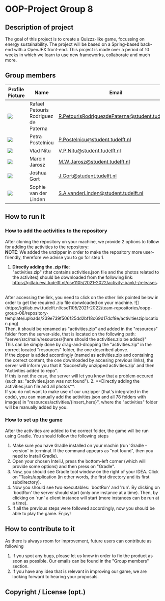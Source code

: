 <!-- This README will need to contain a description of your project, how to run it, how to set up the development environment, and who worked on it.
This information can be added throughout the course, except for the names of the group members.
Add your own name (do not add the names for others!) to the section below. -->

# OOP-Project Group 8

## Description of project

The goal of this project is to create a Quizzz-like game, focussing on energy sustainability. The project will be based on a Spring-based back-end
with a OpenJFX front-end. This project is made over a period of 10 weeks in which we learn to use new frameworks, collaborate and much more.

## Group members

| Profile Picture                                                                           | Name                                 | Email                                           |
|-------------------------------------------------------------------------------------------|--------------------------------------|-------------------------------------------------|
| ![](https://secure.gravatar.com/avatar/7fe070246a92ce953af396a64d04a0d3?s=50&d=identicon) | Rafael Petouris Rodriguez de Paterna | R.PetourisRodriguezdePaterna@student.tudelft.nl |
| ![](https://secure.gravatar.com/avatar/b34e0f2e1f8e93c260888e6a32e444ad?s=50&d=identicon) | Petra Postelnicu                     | P.Postelnicu@student.tudelft.nl                 |
| ![](https://secure.gravatar.com/avatar/320347b027870d81f40a5396e10692de?s=50&d=identicon) | Vlad Nitu                            | V.P.Nitu@student.tudelft.nl                     |
| ![](https://secure.gravatar.com/avatar/c4eb41585358f0a7519d599090127aee?s=50&d=identicon) | Marcin Jarosz                        | M.W.Jarosz@student.tudelft.nl                   |
| ![](https://secure.gravatar.com/avatar/a61f42b8f8a74b504d383600541bd428?s=50&d=identicon) | Joshua Gort                          | J.Gort@student.tudelft.nl                       |
| ![](https://secure.gravatar.com/avatar/a5b5fb2a538ff52ce5cf1c7ec9ff1a6b?s=50&d=identicon) | Sophie van der Linden                | S.A.vanderLinden@student.tudelft.nl             |

## How to run it
### How to add the activities to the repository
After cloning the repository on your machine, we provide 2 options to follow for adding the activities to the repository: <br />
**NOTE**: We added the unzipper in order to make the repository more user-friendly, therefore we advise you to go for step 1. <br />
1. **Directly adding the .zip file**: <br /> "activities.zip" (that contains activities.json file and the photos related to the activites) should be downloaded from the following link: https://gitlab.ewi.tudelft.nl/cse1105/2021-2022/activity-bank/-/releases.
<br />
After accessing the link, you need to click on the other link pointed below in order to get the required .zip file donwloaded on your machine.
![](https://gitlab.ewi.tudelft.nl/cse1105/2021-2022/team-repositories/oopp-group-08/repository-template/uploads/239e739f506f25dd2bf18c69d17dcf8e/activitiesziplocation.png)
<br />
Then, it should be renamed as "activities.zip" and added in the "resources" folder from the server-side, that is located on the following path: "server/src/main/resources/{here should the activities.zip be added}"
<br />
This can be simply done by drag-and-dropping the "activities.zip" in the correct located "resources" folder, the one described above.
<br />
   If the zipper is added accordingly (named as activities.zip and containing the correct content, the one downloaded by accesing previous links), the server will inform you that it 'Succesfully unzipped activities.zip' and then "Activities added to repo".
    <br /> If this is not the case, the server will let you know that a problem occured (such as: "activities.json was not found"). 
2. **Directly adding the activities.json file and all photos**: <br />
   If you do not want to make use of our unzipper (that's integrated in the code), you can manually add the activities.json and all 78 folders with images) in "resources/activities/{insert_here}", where the "activities" folder will be manually added by you.
<br />

### How to set up the game
After the activities are added to the correct folder, the game will be run using Gradle. You should follow the following steps
1. Make sure you have Gradle installed on your machin (run 'Gradle -version' in terminal. If the command appears as "not found", then you need to install Gradle).
2. Open your chosen InteliJ, press the bottom-left corner (which will provide some options) and then press on "Gradle".
3. Now, you should see Gradle tool window on the right of your IDEA. Click on "Tasks/application (in other words, the first directory and its first subdirectory).
4. Now you should see two executables: 'bootRun' and 'run'. By clicking on 'bootRun' the server should start (only one instance at a time). Then, by clicking on 'run' a client instance will start (more instances can be run at a time).
5. If all the previous steps were followed accordingly, now you should be able to play the game. Enjoy!

## How to contribute to it
As there is always room for improvement, future users can contribute as following
1. If you spot any bugs, please let us know in order to fix the product as soon as possible. Our emails can be found in the "Group members" section.
2. If you have any idea that is relevant in improving our game, we are looking forward to hearing your proposals.

## Copyright / License (opt.)
